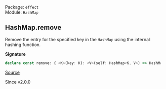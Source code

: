 Package: `effect`<br />
Module: `HashMap`<br />

## HashMap.remove

Remove the entry for the specified key in the `HashMap` using the internal
hashing function.

**Signature**

```ts
declare const remove: { <K>(key: K): <V>(self: HashMap<K, V>) => HashMap<K, V>; <K, V>(self: HashMap<K, V>, key: K): HashMap<K, V>; }
```

[Source](https://github.com/Effect-TS/effect/tree/main/packages/effect/src/HashMap.ts#L346)

Since v2.0.0